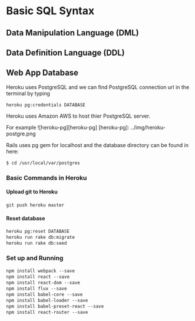 # Basic SQL Syntax

## Data Manipulation Language (DML)

## Data Definition Language (DDL)





## Web App Database
Heroku uses PostgreSQL and we can find PostgreSQL connection url in the terminal by typing
```
heroku pg:credentials DATABASE
```
Heroku uses Amazon AWS to host thier PostgreSQL server.

For example
![heroku-pg][heroku-pg]
[heroku-pg]: ../img/heroku-postgre.png

Rails uses pg gem for localhost and the database directory can be found in
here:
```
$ cd /usr/local/var/postgres
```

### Basic Commands in Heroku
#### Upload git to Heroku
```
git push heroku master
```
#### Reset database
```
heroku pg:reset DATABASE
heroku run rake db:migrate
heroku run rake db:seed
```

### Set up and Running
```
npm install webpack --save
npm install react --save
npm install react-dom --save
npm install flux --save
npm install babel-core --save
npm install babel-loader --save
npm install babel-preset-react --save
npm install react-router --save
```
